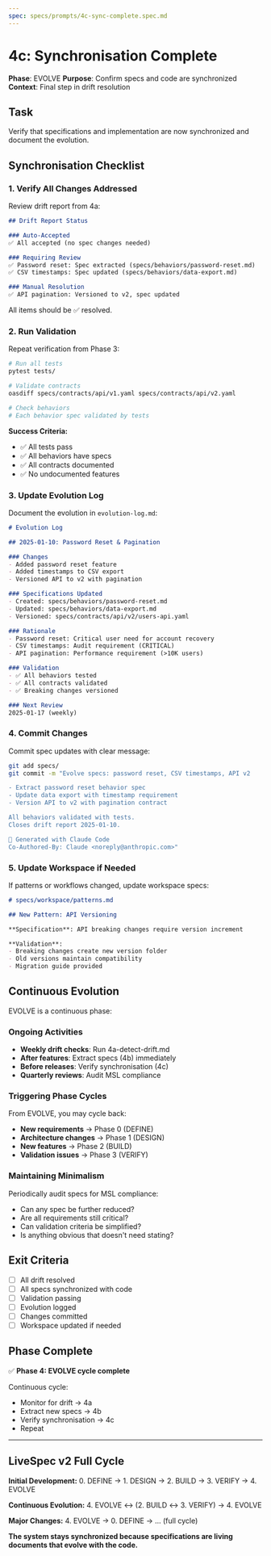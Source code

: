 ```yaml
---
spec: specs/prompts/4c-sync-complete.spec.md
---
```


# 4c: Synchronisation Complete

**Phase**: EVOLVE
**Purpose**: Confirm specs and code are synchronized
**Context**: Final step in drift resolution

## Task

Verify that specifications and implementation are now synchronized and document the evolution.

## Synchronisation Checklist

### 1. Verify All Changes Addressed

Review drift report from 4a:
```markdown
## Drift Report Status

### Auto-Accepted
✅ All accepted (no spec changes needed)

### Requiring Review
✅ Password reset: Spec extracted (specs/behaviors/password-reset.md)
✅ CSV timestamps: Spec updated (specs/behaviors/data-export.md)

### Manual Resolution
✅ API pagination: Versioned to v2, spec updated
```

All items should be ✅ resolved.

### 2. Run Validation

Repeat verification from Phase 3:
```bash
# Run all tests
pytest tests/

# Validate contracts
oasdiff specs/contracts/api/v1.yaml specs/contracts/api/v2.yaml

# Check behaviors
# Each behavior spec validated by tests
```

**Success Criteria:**
- ✅ All tests pass
- ✅ All behaviors have specs
- ✅ All contracts documented
- ✅ No undocumented features

### 3. Update Evolution Log

Document the evolution in `evolution-log.md`:

```markdown
# Evolution Log

## 2025-01-10: Password Reset & Pagination

### Changes
- Added password reset feature
- Added timestamps to CSV export
- Versioned API to v2 with pagination

### Specifications Updated
- Created: specs/behaviors/password-reset.md
- Updated: specs/behaviors/data-export.md
- Versioned: specs/contracts/api/v2/users-api.yaml

### Rationale
- Password reset: Critical user need for account recovery
- CSV timestamps: Audit requirement (CRITICAL)
- API pagination: Performance requirement (>10K users)

### Validation
- ✅ All behaviors tested
- ✅ All contracts validated
- ✅ Breaking changes versioned

### Next Review
2025-01-17 (weekly)
```

### 4. Commit Changes

Commit spec updates with clear message:

```bash
git add specs/
git commit -m "Evolve specs: password reset, CSV timestamps, API v2

- Extract password reset behavior spec
- Update data export with timestamp requirement
- Version API to v2 with pagination contract

All behaviors validated with tests.
Closes drift report 2025-01-10.

🤖 Generated with Claude Code
Co-Authored-By: Claude <noreply@anthropic.com>"
```

### 5. Update Workspace if Needed

If patterns or workflows changed, update workspace specs:

```markdown
# specs/workspace/patterns.md

## New Pattern: API Versioning

**Specification**: API breaking changes require version increment

**Validation**:
- Breaking changes create new version folder
- Old versions maintain compatibility
- Migration guide provided
```

## Continuous Evolution

EVOLVE is a continuous phase:

### Ongoing Activities
- **Weekly drift checks**: Run 4a-detect-drift.md
- **After features**: Extract specs (4b) immediately
- **Before releases**: Verify synchronisation (4c)
- **Quarterly reviews**: Audit MSL compliance

### Triggering Phase Cycles

From EVOLVE, you may cycle back:
- **New requirements** → Phase 0 (DEFINE)
- **Architecture changes** → Phase 1 (DESIGN)
- **New features** → Phase 2 (BUILD)
- **Validation issues** → Phase 3 (VERIFY)

### Maintaining Minimalism

Periodically audit specs for MSL compliance:
- Can any spec be further reduced?
- Are all requirements still critical?
- Can validation criteria be simplified?
- Is anything obvious that doesn't need stating?

## Exit Criteria

- [ ] All drift resolved
- [ ] All specs synchronized with code
- [ ] Validation passing
- [ ] Evolution logged
- [ ] Changes committed
- [ ] Workspace updated if needed

## Phase Complete

✅ **Phase 4: EVOLVE cycle complete**

Continuous cycle:
- Monitor for drift → 4a
- Extract new specs → 4b
- Verify synchronisation → 4c
- Repeat

---

## LiveSpec v2 Full Cycle

**Initial Development:**
0. DEFINE → 1. DESIGN → 2. BUILD → 3. VERIFY → 4. EVOLVE

**Continuous Evolution:**
4. EVOLVE ↔ (2. BUILD ↔ 3. VERIFY) → 4. EVOLVE

**Major Changes:**
4. EVOLVE → 0. DEFINE → ... (full cycle)

**The system stays synchronized because specifications are living documents that evolve with the code.**
